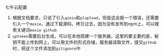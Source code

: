 七牛云配置
1. 根据文档要求，只说了引入`qiniu`和`plupload`，但是这会报一个错误，还需要引入一个`moxie`，通过下载源码，拷贝过去，因为没有发布到npm上，可以搜索关键词`moxie github`
2. `uptoken`需要后台生成，可以在本地搭建一个服务器，这里的要主要的是，秘钥不能上传到网上，可以用文件的形式存储，服务器读取文件，提交`github`时，把这个文件添加到`gitignore`中